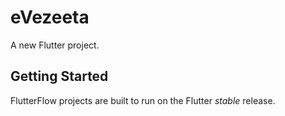 # eVezeeta

A new Flutter project.

## Getting Started

FlutterFlow projects are built to run on the Flutter _stable_ release.
